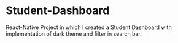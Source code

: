 # Student-Dashboard
React-Native Project in which I created a Student Dashboard with implementation of dark theme and filter in search bar.
